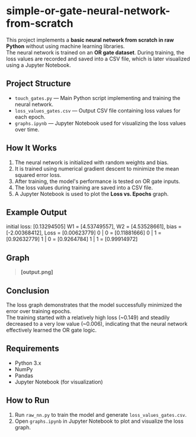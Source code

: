# simple-or-gate-neural-network-from-scratch

This project implements a **basic neural network from scratch in raw Python** without using machine learning libraries.  
The neural network is trained on an **OR gate dataset**. During training, the loss values are recorded and saved into a CSV file, which is later visualized using a Jupyter Notebook.

## Project Structure
- `touch_gates.py` — Main Python script implementing and training the neural network.
- `loss_values_gates.csv` — Output CSV file containing loss values for each epoch.
- `graphs.ipynb` — Jupyter Notebook used for visualizing the loss values over time.

## How It Works
1. The neural network is initialized with random weights and bias.
2. It is trained using numerical gradient descent to minimize the mean squared error loss.
3. After training, the model's performance is tested on OR gate inputs.
4. The loss values during training are saved into a CSV file.
5. A Jupyter Notebook is used to plot the **Loss vs. Epochs** graph.

## Example Output

initial loss: [0.13294505]
W1 = [4.53749557], W2 = [4.53528661], bias = [-2.00368412], Loss = [0.00623779]
0 | 0 = [0.11881666]
0 | 1 = [0.92632779]
1 | 0 = [0.9264784]
1 | 1 = [0.99914972]

## Graph

> **[output.png]**

## Conclusion

The loss graph demonstrates that the model successfully minimized the error over training epochs.  
The training started with a relatively high loss (~0.149) and steadily decreased to a very low value (~0.006), indicating that the neural network effectively learned the OR gate logic.

## Requirements
- Python 3.x
- NumPy
- Pandas
- Jupyter Notebook (for visualization)

## How to Run
1. Run `raw_nn.py` to train the model and generate `loss_values_gates.csv`.
2. Open `graphs.ipynb` in Jupyter Notebook to plot and visualize the loss graph.
